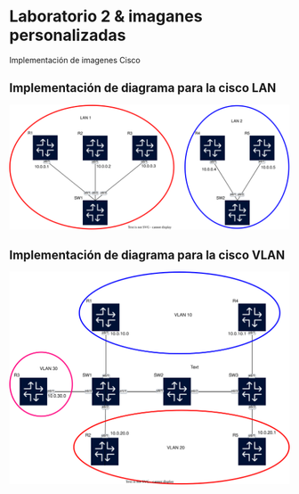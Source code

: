 # Laboratorio 2 &  imaganes personalizadas
Implementación de imagenes Cisco

## Implementación de diagrama para la cisco LAN

![cisco_lan.svg](cisco_lan.svg)

## Implementación de diagrama para la cisco VLAN

![cisco_vlan.svg](cisco_vlan.svg)